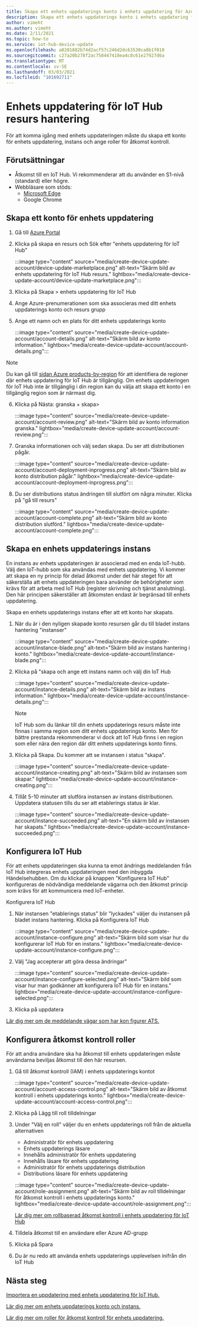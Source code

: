 ```yaml
---
title: Skapa ett enhets uppdaterings konto i enhets uppdatering för Azure IoT Hub | Microsoft Docs
description: Skapa ett enhets uppdaterings konto i enhets uppdatering för Azure IoT Hub.
author: vimeht
ms.author: vimeht
ms.date: 2/11/2021
ms.topic: how-to
ms.service: iot-hub-device-update
ms.openlocfilehash: a0201882b74d2acf57c246d2dc63530ca8b1f010
ms.sourcegitcommit: c27a20b278f2ac758447418ea4c8c61e27927d6a
ms.translationtype: MT
ms.contentlocale: sv-SE
ms.lasthandoff: 03/03/2021
ms.locfileid: "101692711"
---
```

# <a name="device-update-for-iot-hub-resource-management"></a>Enhets uppdatering för IoT Hub resurs hantering

För att komma igång med enhets uppdateringen måste du skapa ett konto för enhets uppdatering, instans och ange roller för åtkomst kontroll. 

## <a name="prerequisites"></a>Förutsättningar

* Åtkomst till en IoT Hub. Vi rekommenderar att du använder en S1-nivå (standard) eller högre. 
* Webbläsare som stöds:
  * [Microsoft Edge](https://www.microsoft.com/edge)
  * Google Chrome

## <a name="create-a-device-update-account"></a>Skapa ett konto för enhets uppdatering

1. Gå till [Azure Portal](https://portal.azure.com)

2. Klicka på skapa en resurs och Sök efter "enhets uppdatering för IoT Hub"

   :::image type="content" source="media/create-device-update-account/device-update-marketplace.png" alt-text="Skärm bild av enhets uppdatering för IoT Hub resurs." lightbox="media/create-device-update-account/device-update-marketplace.png":::

3. Klicka på Skapa > enhets uppdatering för IoT Hub

4. Ange Azure-prenumerationen som ska associeras med ditt enhets uppdaterings konto och resurs grupp

5. Ange ett namn och en plats för ditt enhets uppdaterings konto

   :::image type="content" source="media/create-device-update-account/account-details.png" alt-text="Skärm bild av konto information." lightbox="media/create-device-update-account/account-details.png":::

 > [!NOTE]
 > Du kan gå till [sidan Azure products-by-region](https://azure.microsoft.com/global-infrastructure/services/?products=iot-hub) för att identifiera de regioner där enhets uppdatering för IoT Hub är tillgänglig. Om enhets uppdateringen för IoT Hub inte är tillgänglig i din region kan du välja att skapa ett konto i en tillgänglig region som är närmast dig. 

6. Klicka på Nästa: granska + skapa>

   :::image type="content" source="media/create-device-update-account/account-review.png" alt-text="Skärm bild av konto information granska." lightbox="media/create-device-update-account/account-review.png":::

7. Granska informationen och välj sedan skapa. Du ser att distributionen pågår. 

   :::image type="content" source="media/create-device-update-account/account-deployment-inprogress.png" alt-text="Skärm bild av konto distribution pågår." lightbox="media/create-device-update-account/account-deployment-inprogress.png":::

8. Du ser distributions status ändringen till slutfört om några minuter. Klicka på "gå till resurs"

   :::image type="content" source="media/create-device-update-account/account-complete.png" alt-text="Skärm bild av konto distribution slutförd." lightbox="media/create-device-update-account/account-complete.png":::

## <a name="create-a-device-update-instance"></a>Skapa en enhets uppdaterings instans 

En instans av enhets uppdateringen är associerad med en enda IoT-hubb. Välj den IoT-hubb som ska användas med enhets uppdatering. Vi kommer att skapa en ny princip för delad åtkomst under det här steget för att säkerställa att enhets uppdateringen bara använder de behörigheter som krävs för att arbeta med IoT Hub (register skrivning och tjänst anslutning). Den här principen säkerställer att åtkomsten endast är begränsad till enhets uppdatering.

Skapa en enhets uppdaterings instans efter att ett konto har skapats.

1. När du är i den nyligen skapade konto resursen går du till bladet instans hantering "instanser"

   :::image type="content" source="media/create-device-update-account/instance-blade.png" alt-text="Skärm bild av instans hantering i konto." lightbox="media/create-device-update-account/instance-blade.png":::

2. Klicka på "skapa och ange ett instans namn och välj din IoT Hub

   :::image type="content" source="media/create-device-update-account/instance-details.png" alt-text="Skärm bild av instans information." lightbox="media/create-device-update-account/instance-details.png":::

   > [!NOTE] 
   > IoT Hub som du länkar till din enhets uppdaterings resurs måste inte finnas i samma region som ditt enhets uppdaterings konto. Men för bättre prestanda rekommenderar vi dock att IoT Hub finns i en region som eller nära den region där ditt enhets uppdaterings konto finns. 

3. Klicka på Skapa. Du kommer att se instansen i status "skapa". 

   :::image type="content" source="media/create-device-update-account/instance-creating.png" alt-text="Skärm bild av instansen som skapar." lightbox="media/create-device-update-account/instance-creating.png":::

4. Tillåt 5-10 minuter att slutföra instansen av instans distributionen. Uppdatera statusen tills du ser att etablerings status är klar.

   :::image type="content" source="media/create-device-update-account/instance-succeeded.png" alt-text="En skärm bild av instansen har skapats." lightbox="media/create-device-update-account/instance-succeeded.png":::

## <a name="configure-iot-hub"></a>Konfigurera IoT Hub 

För att enhets uppdateringen ska kunna ta emot ändrings meddelanden från IoT Hub integreras enhets uppdateringen med den inbyggda Händelsehubben. Om du klickar på knappen "Konfigurera IoT Hub" konfigureras de nödvändiga meddelande vägarna och den åtkomst princip som krävs för att kommunicera med IoT-enheter. 

Konfigurera IoT Hub

1. När instansen "etablerings status" blir "lyckades" väljer du instansen på bladet instans hantering. Klicka på Konfigurera IoT Hub

   :::image type="content" source="media/create-device-update-account/instance-configure.png" alt-text="Skärm bild som visar hur du konfigurerar IoT Hub för en instans." lightbox="media/create-device-update-account/instance-configure.png":::

2. Välj "Jag accepterar att göra dessa ändringar"

   :::image type="content" source="media/create-device-update-account/instance-configure-selected.png" alt-text="Skärm bild som visar hur man godkänner att konfigurera IoT Hub för en instans." lightbox="media/create-device-update-account/instance-configure-selected.png":::

3. Klicka på uppdatera

[Lär dig mer om de meddelande vägar som har kon figurer ATS.](device-update-resources.md) 


## <a name="configure-access-control-roles"></a>Konfigurera åtkomst kontroll roller

För att andra användare ska ha åtkomst till enhets uppdateringen måste användarna beviljas åtkomst till den här resursen. 

1. Gå till åtkomst kontroll (IAM) i enhets uppdaterings kontot

   :::image type="content" source="media/create-device-update-account/account-access-control.png" alt-text="Skärm bild av åtkomst kontroll i enhets uppdaterings konto." lightbox="media/create-device-update-account/account-access-control.png":::

2. Klicka på Lägg till roll tilldelningar

3. Under "Välj en roll" väljer du en enhets uppdaterings roll från de aktuella alternativen
     - Administratör för enhets uppdatering
     - Enhets uppdaterings läsare
     - Innehålls administratör för enhets uppdatering
     - Innehålls läsare för enhets uppdatering
     - Administratör för enhets uppdaterings distribution
     - Distributions läsare för enhets uppdatering
     
   :::image type="content" source="media/create-device-update-account/role-assignment.png" alt-text="Skärm bild av roll tilldelningar för åtkomst kontroll i enhets uppdaterings konto." lightbox="media/create-device-update-account/role-assignment.png":::
    
    [Lär dig mer om rollbaserad åtkomst kontroll i enhets uppdatering för IoT Hub](device-update-control-access.md) 
    
4. Tilldela åtkomst till en användare eller Azure AD-grupp
5. Klicka på Spara
6. Du är nu redo att använda enhets uppdaterings upplevelsen inifrån din IoT Hub

## <a name="next-steps"></a>Nästa steg

[Importera en uppdatering med enhets uppdatering för IoT Hub.](import-update.md)

[Lär dig mer om enhets uppdaterings konto och instans.](device-update-resources.md) 

[Lär dig mer om roller för åtkomst kontroll för enhets uppdatering. ](device-update-control-access.md) 

